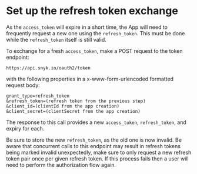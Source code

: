 # Set up the refresh token exchange

As the `access_token` will expire in a short time, the App will need to frequently request a new one using the `refresh_token`. This must be done while the `refresh_token` itself is still valid.

To exchange for a fresh `access_token`, make a POST request to the token endpoint:

```
https://api.snyk.io/oauth2/token
```

with the following properties in a x-www-form-urlencoded formatted request body:

```
grant_type=refresh_token
&refresh_token=(refresh token from the previous step)
&client_id=(clientId from the app creation)
&client_secret=(clientSecret from the app creation)
```

The response to this call provides a new `access_token`, `refresh_token`, and expiry for each.

Be sure to store the new `refresh_token`, as the old one is now invalid. Be aware that concurrent calls to this endpoint may result in refresh tokens being marked invalid unexpectedly, make sure to only request a new refresh token pair once per given refresh token. If this process fails then a user will need to perform the authorization flow again.
